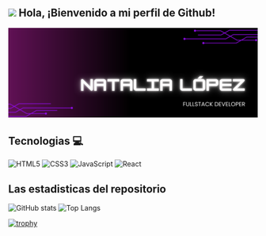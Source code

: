 ## <img src="https://media.giphy.com/media/lGhBlBMIN2XsEteTN3/giphy.gif" width="100"/>    Hola, ¡Bienvenido a mi perfil de Github! 

![Banner de Condor Coders](portada_github.png)

## Tecnologias 💻
![HTML5](https://img.shields.io/badge/html5-%23E34F26.svg?style=for-the-badge&logo=html5&logoColor=white)
![CSS3](https://img.shields.io/badge/css3-%231572B6.svg?style=for-the-badge&logo=css3&logoColor=white)
![JavaScript](https://img.shields.io/badge/javascript-%23323330.svg?style=for-the-badge&logo=javascript&logoColor=%23F7DF1E)
![React](https://img.shields.io/badge/react-%2320232a.svg?style=for-the-badge&logo=react&logoColor=%2361DAFB)

## Las estadisticas del repositorio
![GitHub stats](https://github-readme-stats.vercel.app/api?username=NataliaGabriela&show_icons=true&bg_color=00000000&title_color=9a2edb&icon_color=9a2edb&text_color=ffffff) ![Top Langs](https://github-readme-stats.vercel.app/api/top-langs/?username=NataliaGabriela&layout=compact&theme=dark&title_color=9a2edb)

[![trophy](https://github-profile-trophy.vercel.app/?username=NataliaGabriela&theme=onedark)](https://github.com/ryo-ma/github-profile-trophy)
<!--
**NataliaGabriela/NataliaGabriela** is a ✨ _special_ ✨ repository because its `README.md` (this file) appears on your GitHub profile.

Here are some ideas to get you started:

- 🔭 I’m currently working on ...
- 🌱 I’m currently learning ...
- 👯 I’m looking to collaborate on ...
- 🤔 I’m looking for help with ...
- 💬 Ask me about ...
- 📫 How to reach me: ...
- 😄 Pronouns: ...
- ⚡ Fun fact: ...
-->
